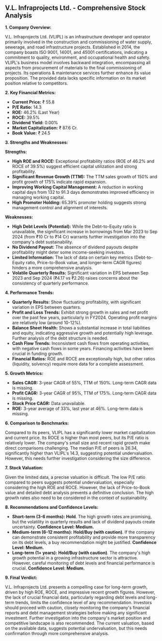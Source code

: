 ## V.L. Infraprojects Ltd. - Comprehensive Stock Analysis

**1. Company Overview:**

V.L. Infraprojects Ltd. (VLIPL) is an infrastructure developer and operator primarily involved in the construction and commissioning of water supply, sewerage, and road infrastructure projects.  Established in 2014, the company boasts ISO 9001, 14001, and 45001 certifications, indicating a commitment to quality, environment, and occupational health and safety.  VLIPL's business model involves backward integration, encompassing all aspects from procurement of materials to the final commissioning of projects.  Its operations & maintenance services further enhance its value proposition.  The provided data lacks specific information on its market position relative to competitors.

**2. Key Financial Metrics:**

* **Current Price:** ₹ 55.8
* **P/E Ratio:** 14.3
* **ROE:** 46.2% (Last Year)
* **ROCE:** 39.5%
* **Dividend Yield:** 0.00%
* **Market Capitalization:** ₹ 87.6 Cr.
* **Book Value:** ₹ 24.5

**3. Strengths and Weaknesses:**

**Strengths:**

* **High ROE and ROCE:**  Exceptional profitability ratios (ROE of 46.2% and ROCE of 39.5%) suggest efficient capital utilization and strong profitability.
* **Significant Revenue Growth (TTM):**  The TTM sales growth of 150% and profit growth of 175% indicate rapid expansion.
* **Improving Working Capital Management:**  A reduction in working capital days from 132 to 91.3 days demonstrates improved efficiency in managing working capital.
* **High Promoter Holding:**  65.39% promoter holding suggests strong management control and alignment of interests.


**Weaknesses:**

* **High Debt Levels (Potential):** While the Debt-to-Equity ratio is unavailable, the significant increase in borrowings from Mar 2023 to Sep 2024 (from ₹10 Cr to ₹14 Cr) warrants further investigation into the company's debt sustainability.
* **No Dividend Payout:** The absence of dividend payouts despite profitability might deter some income-seeking investors.
* **Limited Information:**  The lack of data on certain key metrics (Debt-to-Equity ratio, Price-to-Book value, and longer-term CAGR figures) hinders a more comprehensive analysis.
* **Volatile Quarterly Results:**  Significant variation in EPS between Sep 2023 and Sep 2024 (₹4.17 vs ₹2.26) raises concerns about the consistency of quarterly performance.


**4. Performance Trends:**

* **Quarterly Results:** Show fluctuating profitability, with significant variation in EPS between quarters.
* **Profit and Loss Trends:**  Exhibit strong growth in sales and net profit over the past few years, particularly in FY2024.  Operating profit margins are relatively low (around 10-12%).
* **Balance Sheet Health:**  Shows a substantial increase in total liabilities and equity, indicating aggressive growth and potentially high leverage.  Further analysis of the debt structure is needed.
* **Cash Flow Trends:**  Inconsistent cash flows from operating activities, with negative cash flows in some years.  Financing activities have been crucial in funding growth.
* **Financial Ratios:**  ROE and ROCE are exceptionally high, but other ratios (liquidity, solvency) require more data for a complete assessment.


**5. Growth Metrics:**

* **Sales CAGR:**  3-year CAGR of 55%, TTM of 150%.  Long-term CAGR data is missing.
* **Profit CAGR:** 3-year CAGR of 95%, TTM of 175%. Long-term CAGR data is missing.
* **Stock Price CAGR:**  Data unavailable.
* **ROE:** 3-year average of 33%, last year at 46%.  Long-term data is missing.


**6. Comparison to Benchmarks:**

Compared to its peers, VLIPL has a significantly lower market capitalization and current price.  Its ROCE is higher than most peers, but its P/E ratio is relatively lower.  The company's small size and recent rapid growth make direct comparisons challenging.  The median P/E of peers is 26.34, significantly higher than VLIPL's 14.3, suggesting potential undervaluation. However, this needs further investigation considering the size difference.

**7. Stock Valuation:**

Given the limited data, a precise valuation is difficult.  The low P/E ratio compared to peers suggests potential undervaluation, especially considering the high ROE and ROCE.  However, the lack of Price-to-Book value and detailed debt analysis prevents a definitive conclusion.  The high growth rates also need to be considered in the context of sustainability.

**8. Recommendations and Confidence Levels:**

* **Short-term (3-6 months):**  **Hold**.  The high growth rates are promising, but the volatility in quarterly results and lack of dividend payouts create uncertainty.  **Confidence Level: Medium.**
* **Medium-term (6-12 months):**  **Hold/Buy (with caution)**.  If the company can demonstrate consistent profitability and provide more transparency on its debt levels, a buy recommendation might be justified.  **Confidence Level: Medium.**
* **Long-term (1+ years):**  **Hold/Buy (with caution)**.  The company's high growth potential in a growing infrastructure sector is attractive.  However, careful monitoring of debt levels and financial performance is crucial.  **Confidence Level: Medium.**


**9. Final Verdict:**

V.L. Infraprojects Ltd. presents a compelling case for long-term growth, driven by high ROE, ROCE, and impressive recent growth figures.  However, the lack of crucial financial data, particularly regarding debt levels and long-term trends, limits the confidence level of any recommendation.  Investors should proceed with caution, closely monitoring the company's financial reports and debt management strategies before making any significant investment.  Further investigation into the company's market position and competitive landscape is also recommended.  The current valuation, based on the available data, suggests potential undervaluation, but this needs confirmation through more comprehensive analysis.
